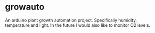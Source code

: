 # growauto

An arduino plant growth automation project. Specifically humidity, temperature and light. In the future I would also like to monitor O2 levels.
